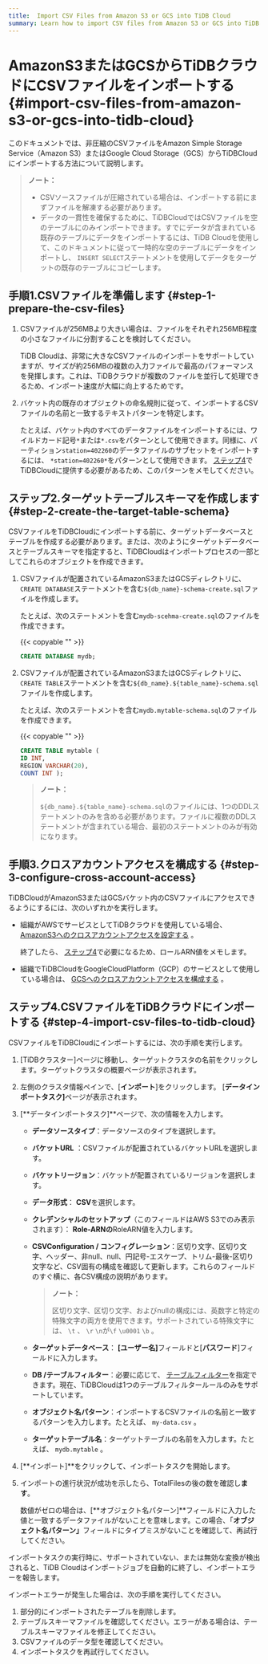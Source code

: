 ```yaml
---
title:  Import CSV Files from Amazon S3 or GCS into TiDB Cloud
summary: Learn how to import CSV files from Amazon S3 or GCS into TiDB Cloud.
---
```


# AmazonS3またはGCSからTiDBクラウドにCSVファイルをインポートする {#import-csv-files-from-amazon-s3-or-gcs-into-tidb-cloud}

このドキュメントでは、非圧縮のCSVファイルをAmazon Simple Storage Service（Amazon S3）またはGoogle Cloud Storage（GCS）からTiDBCloudにインポートする方法について説明します。

> **ノート：**
>
> -   CSVソースファイルが圧縮されている場合は、インポートする前にまずファイルを解凍する必要があります。
> -   データの一貫性を確保するために、TiDBCloudではCSVファイルを空のテーブルにのみインポートできます。すでにデータが含まれている既存のテーブルにデータをインポートするには、TiDB Cloudを使用して、このドキュメントに従って一時的な空のテーブルにデータをインポートし、 `INSERT SELECT`ステートメントを使用してデータをターゲットの既存のテーブルにコピーします。

## 手順1.CSVファイルを準備します {#step-1-prepare-the-csv-files}

1.  CSVファイルが256MBより大きい場合は、ファイルをそれぞれ256MB程度の小さなファイルに分割することを検討してください。

    TiDB Cloudは、非常に大きなCSVファイルのインポートをサポートしていますが、サイズが約256MBの複数の入力ファイルで最高のパフォーマンスを発揮します。これは、TiDBクラウドが複数のファイルを並行して処理できるため、インポート速度が大幅に向上するためです。

2.  バケット内の既存のオブジェクトの命名規則に従って、インポートするCSVファイルの名前と一致するテキストパターンを特定します。

    たとえば、バケット内のすべてのデータファイルをインポートするには、ワイルドカード記号`*`または`*.csv`をパターンとして使用できます。同様に、パーティション`station=402260`のデータファイルのサブセットをインポートするには、 `*station=402260*`をパターンとして使用できます。 [ステップ4](#step-4-import-csv-files-to-tidb-cloud)でTiDBCloudに提供する必要があるため、このパターンをメモしてください。

## ステップ2.ターゲットテーブルスキーマを作成します {#step-2-create-the-target-table-schema}

CSVファイルをTiDBCloudにインポートする前に、ターゲットデータベースとテーブルを作成する必要があります。または、次のようにターゲットデータベースとテーブルスキーマを指定すると、TiDBCloudはインポートプロセスの一部としてこれらのオブジェクトを作成できます。

1.  CSVファイルが配置されているAmazonS3またはGCSディレクトリに、 `CREATE DATABASE`ステートメントを含む`${db_name}-schema-create.sql`ファイルを作成します。

    たとえば、次のステートメントを含む`mydb-scehma-create.sql`のファイルを作成できます。

    {{< copyable "" >}}

    ```sql
    CREATE DATABASE mydb;
    ```

2.  CSVファイルが配置されているAmazonS3またはGCSディレクトリに、 `CREATE TABLE`ステートメントを含む`${db_name}.${table_name}-schema.sql`ファイルを作成します。

    たとえば、次のステートメントを含む`mydb.mytable-schema.sql`のファイルを作成できます。

    {{< copyable "" >}}

    ```sql
    CREATE TABLE mytable (
    ID INT,
    REGION VARCHAR(20),
    COUNT INT );
    ```

    > **ノート：**
    >
    > `${db_name}.${table_name}-schema.sql`のファイルには、1つのDDLステートメントのみを含める必要があります。ファイルに複数のDDLステートメントが含まれている場合、最初のステートメントのみが有効になります。

## 手順3.クロスアカウントアクセスを構成する {#step-3-configure-cross-account-access}

TiDBCloudがAmazonS3またはGCSバケット内のCSVファイルにアクセスできるようにするには、次のいずれかを実行します。

-   組織がAWSでサービスとしてTiDBクラウドを使用している場合、 [AmazonS3へのクロスアカウントアクセスを設定する](/tidb-cloud/migrate-from-amazon-s3-or-gcs.md#step-2-configure-amazon-s3-access) 。

    終了したら、 [ステップ4](#step-4-import-csv-files-to-tidb-cloud)で必要になるため、ロールARN値をメモします。

-   組織でTiDBCloudをGoogleCloudPlatform（GCP）のサービスとして使用している場合は、 [GCSへのクロスアカウントアクセスを構成する](/tidb-cloud/migrate-from-amazon-s3-or-gcs.md#step-2-configure-gcs-access) 。

## ステップ4.CSVファイルをTiDBクラウドにインポートする {#step-4-import-csv-files-to-tidb-cloud}

CSVファイルをTiDBCloudにインポートするには、次の手順を実行します。

1.  [TiDBクラスター]ページに移動し、ターゲットクラスタの名前をクリックします。ターゲットクラスタの概要ページが表示されます。

2.  左側のクラスタ情報ペインで、[**インポート**]をクリックします。 [<strong>データインポートタスク]</strong>ページが表示されます。

3.  [**データインポートタスク]**ページで、次の情報を入力します。

    -   **データソースタイプ**：データソースのタイプを選択します。

    -   **バケットURL** ：CSVファイルが配置されているバケットURLを選択します。

    -   **バケットリージョン**：バケットが配置されているリージョンを選択します。

    -   **データ形式**： <strong>CSV</strong>を選択します。

    -   **クレデンシャルのセットアップ**（このフィールドはAWS S3でのみ表示されます）： <strong>Role-ARNの</strong>RoleARN値を入力します。

    -   **CSVConfiguration / コンフィグレーション**：区切り文字、区切り文字、ヘッダー、非null、null、円記号-エスケープ、トリム-最後-区切り文字など、CSV固有の構成を確認して更新します。これらのフィールドのすぐ横に、各CSV構成の説明があります。

        > **ノート：**
        >
        > 区切り文字、区切り文字、およびnullの構成には、英数字と特定の特殊文字の両方を使用できます。サポートされている特殊文字には、 `\t` 、 `\r` `\n`が`\f` `\u0001` `\b` 。

    -   **ターゲットデータベース**： <strong>[ユーザー名]</strong>フィールドと[<strong>パスワード</strong>]フィールドに入力します。

    -   **DB /テーブルフィルター**：必要に応じて、 [テーブルフィルター](https://docs.pingcap.com/tidb/stable/table-filter#cli)を指定できます。現在、TiDBCloudは1つのテーブルフィルタールールのみをサポートしています。

    -   **オブジェクト名パターン**：インポートするCSVファイルの名前と一致するパターンを入力します。たとえば、 `my-data.csv` 。

    -   **ターゲットテーブル名**：ターゲットテーブルの名前を入力します。たとえば、 `mydb.mytable` 。

4.  [**インポート]**をクリックして、インポートタスクを開始します。

5.  インポートの進行状況が成功を示したら、TotalFilesの後の数を確認し**ます**。

    数値がゼロの場合は、[**オブジェクト名パターン]**フィールドに入力した値と一致するデータファイルがないことを意味します。この場合、「<strong>オブジェクト名パターン」</strong>フィールドにタイプミスがないことを確認して、再試行してください。

インポートタスクの実行時に、サポートされていない、または無効な変換が検出されると、TiDB Cloudはインポートジョブを自動的に終了し、インポートエラーを報告します。

インポートエラーが発生した場合は、次の手順を実行してください。

1.  部分的にインポートされたテーブルを削除します。
2.  テーブルスキーマファイルを確認してください。エラーがある場合は、テーブルスキーマファイルを修正してください。
3.  CSVファイルのデータ型を確認してください。
4.  インポートタスクを再試行してください。
